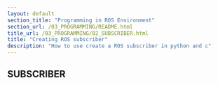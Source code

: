 ```yaml
---
layout: default
section_title: "Programming in ROS Environment"
section_url: /03_PROGRAMMING/README.html
title_url: /03_PROGRAMMING/02_SUBSCRIBER.html
title: "Creating ROS subscriber"
description: "How to use create a ROS subscriber in python and c"
---
```


## SUBSCRIBER